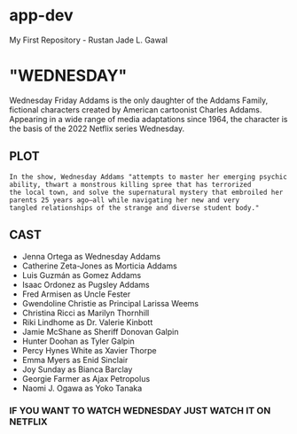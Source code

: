 # app-dev
My First Repository - Rustan Jade L. Gawal


<h1> "WEDNESDAY" </h1>
  
  Wednesday Friday Addams is the only daughter of the Addams Family, fictional characters created by American cartoonist Charles Addams.
  Appearing in a wide range of media adaptations since 1964, the character is the basis of the 2022 Netflix series Wednesday.
  
  ## PLOT 
  
    In the show, Wednesday Addams "attempts to master her emerging psychic ability, thwart a monstrous killing spree that has terrorized 
    the local town, and solve the supernatural mystery that embroiled her parents 25 years ago—all while navigating her new and very 
    tangled relationships of the strange and diverse student body."
       
   ## CAST
    
   - Jenna Ortega as Wednesday Addams
   - Catherine Zeta-Jones as Morticia Addams
   - Luis Guzmán as Gomez Addams
   - Isaac Ordonez as Pugsley Addams
   - Fred Armisen as Uncle Fester
   - Gwendoline Christie as Principal Larissa Weems
   - Christina Ricci as Marilyn Thornhill
   - Riki Lindhome as Dr. Valerie Kinbott
   - Jamie McShane as Sheriff Donovan Galpin
   - Hunter Doohan as Tyler Galpin
   - Percy Hynes White as Xavier Thorpe
   - Emma Myers as Enid Sinclair
   - Joy Sunday as Bianca Barclay
   - Georgie Farmer as Ajax Petropolus
   - Naomi J. Ogawa as Yoko Tanaka

### IF YOU WANT TO WATCH WEDNESDAY JUST WATCH IT ON NETFLIX
